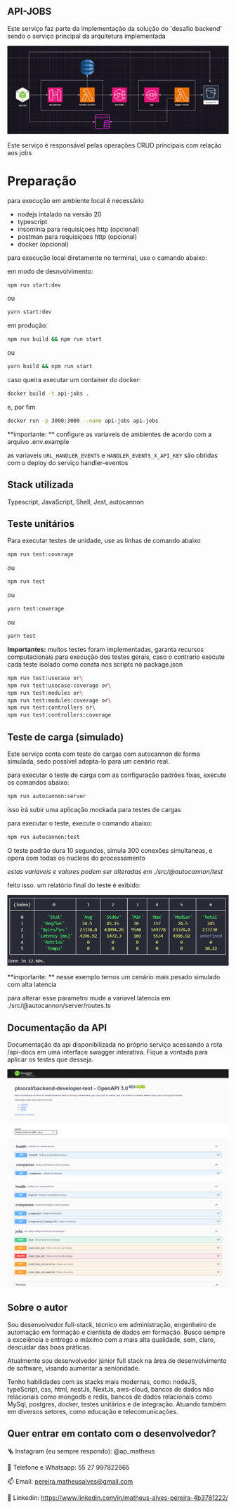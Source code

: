 
## API-JOBS

Este serviço faz parte da implementação da solução do 'desafio backend' sendo o serviço principal da arquitetura implementada

![arquitetura](https://github.com/matheusgit1/backend-developer-test/blob/Matheus_Alves_Pereira/assets/architecture.png)

Este serviço é responsável pelas operações CRUD principais com relação aos jobs


# Preparação

para execução em ambiente local é necessário 

- nodejs intalado na versão 20
- typescript
- insominia para requisiçoes http (opcional)
- postman para requisiçoes http (opcional)
- docker (opcional)

para execução local diretamente no terminal, use o camando abaixo:

em modo de desnvolvimento:

```bash
npm run start:dev
```
ou 

```bash
yarn start:dev
```

em produção:

```bash
npm run build && npm run start
```
ou 

```bash
yarn build && npm run start
```

caso queira executar um container do docker:

```bash
docker build -t api-jobs .
```
e, por fim

```bash
docker run -p 3000:3000 --name api-jobs api-jobs
```


**importante: ** configure as variaveis de ambientes de acordo com a arquivo .env.example

as variaveis ```URL_HANDLER_EVENTS``` e ```HANDLER_EVENTS_X_API_KEY``` são obtidas com o deploy do serviço handler-eventos
## Stack utilizada

Typescript, JavaScript, Shell, Jest, autocannon


## Teste unitários

Para executar testes de unidade, use as linhas de comando abaixo

```bash
npm run test:coverage
```

ou


```bash
npm run test
```

ou

```bash
yarn test:coverage
```

ou


```bash
yarn test

```

**Importantes:** muitos testes foram implementadas, garanta recursos computacionais para execução dos testes gerais, caso o contrario execute cada teste isolado como consta nos scripts no package.json

```bash
npm run test:usecase or\
npm run test:usecase:coverage or\
npm run test:modules or\
npm run test:modules:coverage or\
npm run test:controllers or\
npm run test:controllers:coverage
```


## Teste de carga (simulado)

Este serviço conta com teste de cargas com autocannon de forma simulada, sedo possível adapta-lo para um cenário real.

para executar o teste de carga com as configuração padrões fixas, execute os comandos abaixo:

```bash
npm run autocannon:server
```
isso irá subir uma aplicação mockada para testes de cargas


para executar o teste, execute o comando abaixo:


```bash
npm run autocannon:test
```

O teste padrão dura 10 segundos, simula 300 conexões simultaneas, e opera com todas os nucleos do processamento

*estas variaveis e valores podem ser alteradas em ./src/@autocannon/test*

feito isso. um relatório final do teste é exibido:

![relatório](https://github.com/matheusgit1/backend-developer-test/blob/Matheus_Alves_Pereira/assets/load-test-with-autocannon.png)

**importante: ** nesse exemplo temos um cenário mais pesado simulado com alta latencia

para alterar esse parametro mude a variavel latencia em ./src/@autocannon/server/routes.ts


## Documentação da API

Documentação da api disponibilizada no próprio serviço acessando a rota /api-docs em uma interface swagger interativa. Fique a vontada para aplicar os testes que desseja.

![docs](https://github.com/matheusgit1/backend-developer-test/blob/Matheus_Alves_Pereira/assets/documentation.png)

![docs](https://github.com/matheusgit1/backend-developer-test/blob/Matheus_Alves_Pereira/assets/documentation-2.png)

## Sobre o autor

Sou desenvolvedor full-stack, técnico em administração, engenheiro de automação em formação e cientista de dados em formação. Busco sempre a excelência e entrego o máximo com a mais alta qualidade, sem, claro, descuidar das boas práticas.

Atualmente sou desenvolvedor júnior full stack na área de desenvolvimento de software, visando aumentar a senioridade.

Tenho habilidades com as stacks mais modernas, como: nodeJS, typeScript, css, html, nestJs, NextJs, aws-cloud, bancos de dados não relacionais como mongodb e redis, bancos de dados relacionais como MySql, postgres, docker, testes unitários e de integração. Atuando também em diversos setores, como educação e telecomunicações.



## Quer entrar em contato com o desenvolvedor?


🪜 Instagram (eu sempre respondo): @ap_matheus

📱 Telefone e Whatsapp: 55 27 997822665

📫 Email: pereira.matheusalves@gmail.com

🔗 Linkedin: https://www.linkedin.com/in/matheus-alves-pereira-4b3781222/


